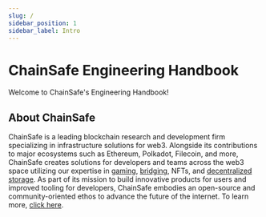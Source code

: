 ```yaml
---
slug: /
sidebar_position: 1
sidebar_label: Intro
---
```


# ChainSafe Engineering Handbook

Welcome to ChainSafe's Engineering Handbook!

## About ChainSafe

ChainSafe is a leading blockchain research and development firm specializing in infrastructure solutions for web3. Alongside its contributions to major ecosystems such as Ethereum, Polkadot, Filecoin, and more, ChainSafe creates solutions for developers and teams across the web3 space utilizing our expertise in [gaming](https://gaming.chainsafe.io/), [bridging](https://chainbridge.chainsafe.io/), NFTs, and [decentralized storage](https://storage.chainsafe.io/). As part of its mission to build innovative products for users and improved tooling for developers, ChainSafe embodies an open-source and community-oriented ethos to advance the future of the internet. To learn more, [click here](https://chainsafe.io/).
